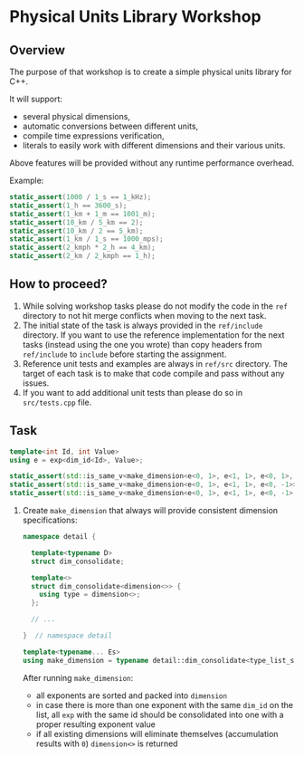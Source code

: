 # Physical Units Library Workshop

## Overview

The purpose of that workshop is to create a simple physical units library for C++.

It will support:
- several physical dimensions,
- automatic conversions between different units,
- compile time expressions verification,
- literals to easily work with different dimensions and their various units.

Above features will be provided without any runtime performance overhead.

Example:

```cpp
static_assert(1000 / 1_s == 1_kHz);
static_assert(1_h == 3600_s);
static_assert(1_km + 1_m == 1001_m);
static_assert(10_km / 5_km == 2);
static_assert(10_km / 2 == 5_km);
static_assert(1_km / 1_s == 1000_mps);
static_assert(2_kmph * 2_h == 4_km);
static_assert(2_km / 2_kmph == 1_h);
```


## How to proceed?

1. While solving workshop tasks please do not modify the code in the `ref` directory to not hit
   merge conflicts when moving to the next task.
2. The initial state of the task is always provided in the `ref/include` directory. If you want to
   use the reference implementation for the next tasks (instead using the one you wrote) than
   copy headers from `ref/include` to `include` before starting the assignment.
3. Reference unit tests and examples are always in `ref/src` directory. The target of each task is
   to make that code compile and pass without any issues.
4. If you want to add additional unit tests than please do so in `src/tests.cpp` file.


## Task

```cpp
template<int Id, int Value>
using e = exp<dim_id<Id>, Value>;

static_assert(std::is_same_v<make_dimension<e<0, 1>, e<1, 1>, e<0, 1>, e<1, 1>>, dimension<e<0, 2>, e<1, 2>>>);
static_assert(std::is_same_v<make_dimension<e<0, 1>, e<1, 1>, e<0, -1>>, dimension<e<1, 1>>>);
static_assert(std::is_same_v<make_dimension<e<0, 1>, e<1, 1>, e<0, -1>, e<1, -1>>, dimension<>>);
```

1. Create `make_dimension` that always will provide consistent dimension specifications:

    ```cpp
    namespace detail {

      template<typename D>
      struct dim_consolidate;

      template<>
      struct dim_consolidate<dimension<>> {
        using type = dimension<>;
      };

      // ...

    }  // namespace detail

    template<typename... Es>
    using make_dimension = typename detail::dim_consolidate<type_list_sort<dimension<Es...>, exp_less>>::type;
    ```

    After running `make_dimension`:
    - all exponents are sorted and packed into `dimension`
    - in case there is more than one exponent with the same `dim_id` on the list, all `exp`
      with the same id should be consolidated into one with a proper resulting exponent value
    - if all existing dimensions will eliminate themselves (accumulation results with `0`)
      `dimension<>` is returned
